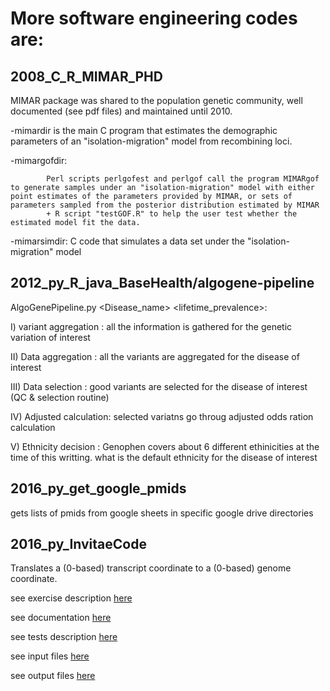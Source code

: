 # More software engineering codes are:

## 2008_C_R_MIMAR_PHD

MIMAR package was shared to the population genetic community, well documented (see pdf files) and maintained until 2010.

-mimardir is the main C program that estimates the demographic parameters of an "isolation-migration" model from recombining loci.

-mimargofdir: 

			Perl scripts perlgofest and perlgof call the program MIMARgof to generate samples under an "isolation-migration" model with either point estimates of the parameters provided by MIMAR, or sets of parameters sampled from the posterior distribution estimated by MIMAR
			+ R script "testGOF.R" to help the user test whether the estimated model fit the data.

-mimarsimdir: C code that simulates a data set under the "isolation- migration" model 


## 2012_py_R_java_BaseHealth/algogene-pipeline

AlgoGenePipeline.py <Disease_name> <lifetime_prevalence>: 

   I)   variant aggregation : all the information is gathered for the genetic variation of interest

   II)  Data aggregation    : all the variants are aggregated for the disease of interest

   III) Data selection      : good variants are selected for the disease of interest (QC & selection routine)

   IV)  Adjusted calculation: selected variatns go throug adjusted odds ration calculation

   V)   Ethnicity decision  : Genophen covers about 6 different ethinicities at the time of this writting. what is the default ethnicity for the disease of interest


## 2016_py_get_google_pmids

gets lists of pmids from google sheets in specific google drive directories

## 2016_py_InvitaeCode

Translates a (0-based) transcript coordinate to a (0-based) genome coordinate.

see exercise description [here](2016_py_InvitaeCode/doc/InvitaeBioinformaticsExerciseB.pdf)

see documentation [here](https://rawgit.com/celinesf/personal/master/2016_py_InvitaeCode/doc/html/index.html)

see tests description [here](2016_py_InvitaeCode/doc/queries.xlsx)

see input files [here](2016_py_InvitaeCode/input_files)

see output files [here](2016_py_InvitaeCode/output_files)
